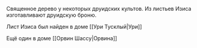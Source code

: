 
Священное дерево у некоторых друидских культов. Из листьев Изиса изготавливают друидскую броню.

Лист Изиса был найден в доме [[Ури Тусклый|Ури]]

Ещё один в доме [[Орвин Шассу|Орвина]] 